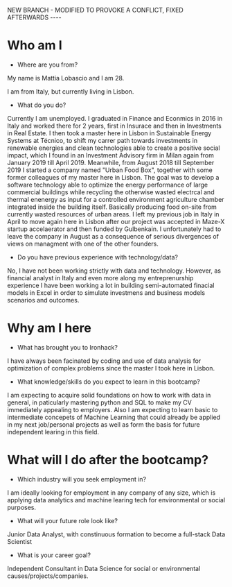 NEW BRANCH - MODIFIED TO PROVOKE A CONFLICT, FIXED AFTERWARDS ----

# Who am I

* Where are you from?

My name is Mattia Lobascio and I am 28.

I am from Italy, but currently living in Lisbon.

* What do you do?

Currently I am unemployed. I graduated in Finance and Econmics in 2016 in Italy and worked there for 2 years, first in Insurace and then in Investments in Real Estate. I then took a master here in Lisbon in Sustainable Energy Systems at Técnico, to shift my carrer path towards investments in renewable energies and clean technologies able to create a positive social impact, which I found in an Investment Advisory firm in Milan again from January 2019 till April 2019. Meanwhile, from August 2018 till September 2019 I started a company named "Urban Food Box", together with some former colleagues of my master here in Lisbon. The goal was to develop a software technology able to optimize the energy performance of large commercial buildings while recycling the otherwise wasted electrcal and thermal enenergy as input for a controlled environment agriculture chamber integrated inside the building itself. Basically producing food on-site from currently wasted resources of urban areas. I left my previous job in Italy in April to move again here in Lisbon after our project was accepted in Maze-X startup accelaerator and then funded by Gulbenkain. I unfortunately had to leave the company in August as a consequence of serious divergences of views on managment with one of the other founders.       

* Do you have previous experience with technology/data?

No, I have not been working strictly with data and technology. However, as financial analyst in Italy and even more along my entreprenurship experience I have been working a lot in building semi-automated finacial models in Excel in order to simulate investmens and business models scenarios and outcomes.

# Why am I here

* What has brought you to Ironhack?

I have always been facinated by coding and use of data analysis for optimization of complex problems since the master I took here in Lisbon. 

* What knowledge/skills do you expect to learn in this bootcamp?

I am expecting to acquire solid foundations on how to work with data in general, in paticularly mastering python and SQL to make my CV immediately appealing to employers. Also I am expecting to learn basic to intermediate concepets of Machine Learning that could already be applied in my next job/personal projects as well as form the basis for future independent learing in this field.

# What will I do after the bootcamp?

* Which industry will you seek employment in?

I am ideally looking for employment in any company of any size, which is applying data analytics and machine learing tech for environmental or social purposes.

* What will your future role look like?

Junior Data Analyst, with constinuous formation to become a full-stack Data Scientist

* What is your career goal?

Independent Consultant in Data Science for social or environmental causes/projects/companies.
